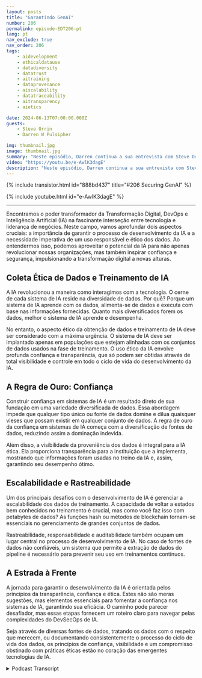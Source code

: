 ```yaml
---
layout: posts
title: "Garantindo GenAI"
number: 206
permalink: episode-EDT206-pt
lang: pt
nav_exclude: true
nav_order: 206
tags:
    - aidevelopment
    - ethicaldatause
    - datadiversity
    - datatrust
    - aitraining
    - dataprovenance
    - aiscalability
    - datatraceability
    - aitransparency
    - aietics

date: 2024-06-13T07:00:00.000Z
guests:
    - Steve Orrin
    - Darren W Pulsipher

img: thumbnail.jpg
image: thumbnail.jpg
summary: "Neste episódio, Darren continua a sua entrevista com Steve Orrin, o CTO da Intel Federal. Eles discutem a mudança de paradigma no DevSecOps para lidar com a Inteligência Artificial e a natureza dinâmica do desenvolvimento de aplicações que a IA requer."
video: "https://youtu.be/e-AwlK3dagE"
description: "Neste episódio, Darren continua a sua entrevista com Steve Orrin, o CTO da Intel Federal. Eles discutem a mudança de paradigma no DevSecOps para lidar com a Inteligência Artificial e a natureza dinâmica do desenvolvimento de aplicações que a IA requer."
---
```


<div>
{% include transistor.html id="888bd437" title="#206 Securing GenAI" %}

{% include youtube.html id="e-AwlK3dagE" %}
</div>

---

Encontramos o poder transformador da Transformação Digital, DevOps e Inteligência Artificial (IA) na fascinante interseção entre tecnologia e liderança de negócios. Neste campo, vamos aprofundar dois aspectos cruciais: a importância de garantir o processo de desenvolvimento da IA e a necessidade imperativa de um uso responsável e ético dos dados. Ao entendermos isso, podemos aproveitar o potencial da IA para não apenas revolucionar nossas organizações, mas também inspirar confiança e segurança, impulsionando a transformação digital a novas alturas.

## Coleta Ética de Dados e Treinamento de IA

A IA revolucionou a maneira como interagimos com a tecnologia. O cerne de cada sistema de IA reside na diversidade de dados. Por quê? Porque um sistema de IA aprende com os dados, alimenta-se de dados e executa com base nas informações fornecidas. Quanto mais diversificados forem os dados, melhor o sistema de IA aprende e desempenha.

No entanto, o aspecto ético da obtenção de dados e treinamento de IA deve ser considerado com a máxima urgência. O sistema de IA deve ser implantado apenas em populações que estejam alinhadas com os conjuntos de dados usados na fase de treinamento. O uso ético da IA envolve profunda confiança e transparência, que só podem ser obtidas através de total visibilidade e controle em todo o ciclo de vida do desenvolvimento da IA.

## A Regra de Ouro: Confiança

Construir confiança em sistemas de IA é um resultado direto de sua fundação em uma variedade diversificada de dados. Essa abordagem impede que qualquer tipo único ou fonte de dados domine e dilua quaisquer vieses que possam existir em qualquer conjunto de dados. A regra de ouro da confiança em sistemas de IA começa com a diversificação de fontes de dados, reduzindo assim a dominação indevida.

Além disso, a visibilidade da proveniência dos dados é integral para a IA ética. Ela proporciona transparência para a instituição que a implementa, mostrando que informações foram usadas no treino da IA e, assim, garantindo seu desempenho ótimo.

## Escalabilidade e Rastreabilidade

Um dos principais desafios com o desenvolvimento de IA é gerenciar a escalabilidade dos dados de treinamento. A capacidade de voltar a estados bem conhecidos no treinamento é crucial, mas como você faz isso com petabytes de dados? As funções hash ou métodos de blockchain tornam-se essenciais no gerenciamento de grandes conjuntos de dados.

Rastreabilidade, responsabilidade e auditabilidade também ocupam um lugar central no processo de desenvolvimento de IA. No caso de fontes de dados não confiáveis, um sistema que permite a extração de dados do pipeline é necessário para prevenir seu uso em treinamentos contínuos.

## A Estrada à Frente

A jornada para garantir o desenvolvimento da IA é orientada pelos princípios da transparência, confiança e ética. Estes não são meras sugestões, mas elementos essenciais para fomentar a confiança nos sistemas de IA, garantindo sua eficácia. O caminho pode parecer desafiador, mas essas etapas fornecem um roteiro claro para navegar pelas complexidades do DevSecOps de IA.

Seja através de diversas fontes de dados, tratando os dados com o respeito que merecem, ou documentando consistentemente o processo do ciclo de vida dos dados, os princípios de confiança, visibilidade e um compromisso obstinado com práticas éticas estão no coração das emergentes tecnologias de IA.



<details>
<summary> Podcast Transcript </summary>

<p></p>

</details>
